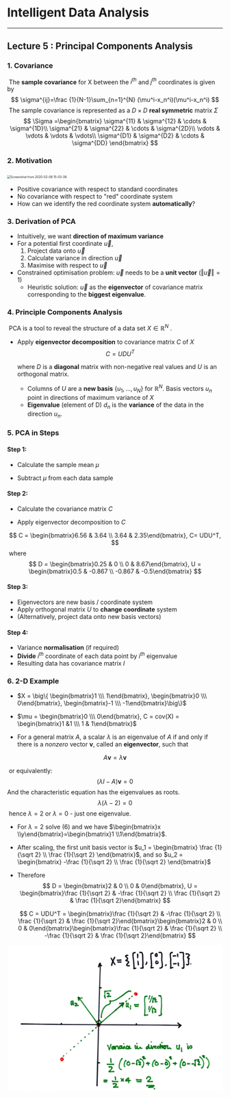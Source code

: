 # Intelligent Data Analysis

---

## Lecture 5 : Principal Components Analysis



### 1. Covariance

​	The **sample covariance** for X between the $i^{th}$ and $j^{th}$ coordinates is given by
$$
\sigma^{ij}=\frac {1}{N-1}\sum_{n=1}^{N} (\mu^i-x_n^i)(\mu^i-x_n^i)
$$
​	The sample covariance is represented as a $D \times D$ **real symmetric** matrix $\Sigma$
$$
\Sigma =\begin{bmatrix}
\sigma^{11} & \sigma^{12} & \cdots & \sigma^{1D}\\
\sigma^{21} & \sigma^{22} & \cdots & \sigma^{2D}\\
\vdots & \vdots & \vdots & \vdots\\
\sigma^{D1} & \sigma^{D2} & \cdots & \sigma^{DD}
\end{bmatrix}
$$

[^Real symmetric matrix]: A matrix has the same number of rows and columns, which is equivalent to its transpose.



### 2. Motivation

<img src="/home/kevinxu95/Pictures/Screenshot from 2020-02-06 15-03-38.png" alt="Screenshot from 2020-02-06 15-03-38" style="zoom:50%;" />

- Positive covariance with respect to standard coordinates
- No covariance with respect to "red" coordinate system
- How can we identify the red coordinate system **automatically**?



### 3. Derivation of PCA

- Intuitively, we want **direction of maximum variance**
- For a potential first coordinate $\vec u$,
  1. Project data onto $\vec u$
  2. Calculate variance in direction $\vec u$
  3. Maximise with respect to $\vec u$
- Constrained optimisation problem: $\vec u$ needs to be a **unit vector**  ($\Vert \vec u\Vert = 1$)
  - Heuristic solution: $\vec u$ as the **eigenvector** of covariance matrix corresponding to the **biggest eigenvalue**.



### 4. Principle Components Analysis

​	PCA is a tool to reveal the structure of a data set $X \in \mathbb{R}^N$ .

- Apply **eigenvector decomposition** to covariance matrix $C$ of $X$
  $$
  C = UDU^T
  $$
  
  where $D$ is a **diagonal** matrix with non-negative real values and $U$ is an orthogonal matrix.
  
  - Columns of $U$ are a **new basis** {$u_1, ..., u_N$} for $\mathbb R^N$. Basis vectors $u_n$ point in directions of maximum variance of $X$
  - **Eigenvalue** (element of D) $d_n$ is the **variance** of the data in the direction $u_n$.



### 5. PCA in Steps

#### Step 1:

- Calculate the sample mean $\mu$

- Subtract $\mu$ from each data sample

#### Step 2:

- Calculate the covariance matrix $C$

- Apply eigenvector decomposition to $C$

$$
C = \begin{bmatrix}6.56 & 3.64 \\ 3.64 & 2.35\end{bmatrix}, C= UDU^T,
$$
​	where 
$$
D = \begin{bmatrix}0.25 & 0 \\ 0 & 8.67\end{bmatrix}, U = \begin{bmatrix}0.5 & -0.867 \\ -0.867 & -0.5\end{bmatrix}
$$

#### Step 3:

- Eigenvectors are new basis / coordinate system
- Apply orthogonal matrix $U$ to **change coordinate** system
- (Alternatively, project data onto new basis vectors)

#### Step 4:

- Variance **normalisation** (if required)
- **Divide** $i^{th}$ coordinate of each data point by $i^{th}$ eigenvalue
- Resulting data has covariance matrix $I$



### 6. 2-D Example

- $X = \big\{ \begin{bmatrix}1 \\\ 1\end{bmatrix}, \begin{bmatrix}0 \\\ 0\end{bmatrix}, \begin{bmatrix}-1 \\\ -1\end{bmatrix}\big\}$

- $\mu = \begin{bmatrix}0 \\\ 0\end{bmatrix}, C = cov(X) = \begin{bmatrix}1 &1 \\\ 1 & 1\end{bmatrix}$

- For a general matrix $A$, a scalar $\lambda$ is an eigenvalue of $A$ if and only if there is a *nonzero* vector $\mathbf v$, called an **eigenvector**, such that

$$
A\mathbf v = \lambda \mathbf v
$$

​			or equivalently:
$$
(\lambda I -A)\mathbf v=0
$$
​			And the characteristic equation has the eigenvalues as roots. 
$$
\lambda (\lambda -2) =0
$$
​			hence $\lambda = 2$ or $\lambda = 0$ - just one eigenvalue.

- For $\lambda =2$ solve $(6)$ and we have  $\begin{bmatrix}x \\y\end{bmatrix}=\begin{bmatrix}1 \\1\end{bmatrix}$.

- After scaling, the first unit basis vector is $u_1 = \begin{bmatrix} \frac {1}{\sqrt 2} \\ \frac {1}{\sqrt 2} \end{bmatrix}$, and so $u_2 = \begin{bmatrix} -\frac {1}{\sqrt 2} \\ \frac {1}{\sqrt 2} \end{bmatrix}$

- Therefore
  $$
  D = \begin{bmatrix}2 & 0 \\ 0 & 0\end{bmatrix}, U = \begin{bmatrix}\frac {1}{\sqrt 2} & -\frac {1}{\sqrt 2} \\ \frac {1}{\sqrt 2} & \frac {1}{\sqrt 2}\end{bmatrix}
  $$

  $$
  C = UDU^T = \begin{bmatrix}\frac {1}{\sqrt 2} & -\frac {1}{\sqrt 2} \\ \frac {1}{\sqrt 2} & \frac {1}{\sqrt 2}\end{bmatrix}\begin{bmatrix}2 & 0 \\ 0 & 0\end{bmatrix}\begin{bmatrix}\frac {1}{\sqrt 2} & \frac {1}{\sqrt 2} \\ -\frac {1}{\sqrt 2} & \frac {1}{\sqrt 2}\end{bmatrix}
  $$

  

<img src="IDA_Lecture 5.assets/Screenshot from 2020-02-06 16-27-47.png" alt="Screenshot from 2020-02-06 16-27-47" style="zoom: 50%;" />